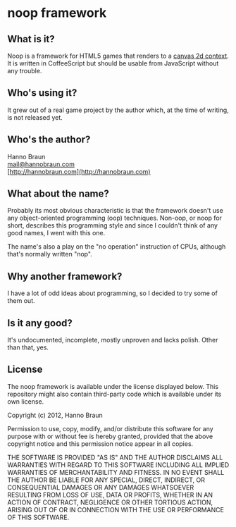 # noop framework

## What is it?

Noop is a framework for HTML5 games that renders to a
[canvas 2d context](http://www.w3.org/TR/2dcontext/). It is written in
CoffeeScript but should be usable from JavaScript without any trouble.


## Who's using it?

It grew out of a real game project by the author which, at the time of writing,
is not released yet.


## Who's the author?

Hanno Braun<br/>
[mail@hannobraun.com](mailto:mail@hannobraun.com)<br/>
[http://hannobraun.com](http://hannobraun.com)<br/>


## What about the name?

Probably its most obvious characteristic is that the framework doesn't use any
object-oriented programming (oop) techniques. Non-oop, or noop for short,
describes this programming style and since I couldn't think of any good names, I
went with this one.

The name's also a play on the "no operation" instruction of CPUs, although
that's normally written "nop".


## Why another framework?

I have a lot of odd ideas about programming, so I decided to try some of them
out.


## Is it any good?

It's undocumented, incomplete, mostly unproven and lacks polish. Other than
that, yes.


## License

The noop framework is available under the license displayed below. This
repository might also contain third-party code which is available under its own
license.

Copyright (c) 2012, Hanno Braun

Permission to use, copy, modify, and/or distribute this software for any purpose
with or without fee is hereby granted, provided that the above copyright notice
and this permission notice appear in all copies.

THE SOFTWARE IS PROVIDED "AS IS" AND THE AUTHOR DISCLAIMS ALL WARRANTIES WITH
REGARD TO THIS SOFTWARE INCLUDING ALL IMPLIED WARRANTIES OF MERCHANTABILITY AND
FITNESS. IN NO EVENT SHALL THE AUTHOR BE LIABLE FOR ANY SPECIAL, DIRECT,
INDIRECT, OR CONSEQUENTIAL DAMAGES OR ANY DAMAGES WHATSOEVER RESULTING FROM LOSS
OF USE, DATA OR PROFITS, WHETHER IN AN ACTION OF CONTRACT, NEGLIGENCE OR OTHER
TORTIOUS ACTION, ARISING OUT OF OR IN CONNECTION WITH THE USE OR PERFORMANCE OF
THIS SOFTWARE.
